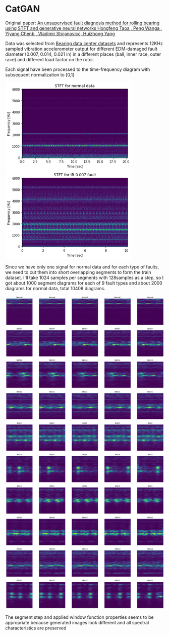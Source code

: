 # CatGAN

Original
paper: [An unsupervised fault diagnosis method for rolling bearing using STFT and generative neural networks Hongfeng Taoa , Peng Wanga , Yiyang Chenb , Vladimir Stojanovicc, Huizhong Yang](https://sci-hub.ru/https://www.sciencedirect.com/science/article/abs/pii/S0016003220302544)

Data was selected
from [Bearing data center datasets](https://engineering.case.edu/bearingdatacenter/12k-drive-end-bearing-fault-data) and
represents 12KHz sampled vibration accelerometer output for different EDM-damaged fault diameter (0.007, 0.014, 0.021
in) in a different places (ball, inner race, outer race) and different load factor on the rotor.

Each signal have been processed to the time-frequency diagram with subsequent normalization to [0,1]

![](doc/Normal.png?raw=true "Title")
![](doc/IR7.png?raw=true "Title")

Since we have only one signal for normal data and for each type of faults, we need to cut them into short
overlapping segments to form the train dataset. I'll take 1024 samples per segments with 128samples as a step, so I got
about 1000 segment diagrams for each of 9 fault types and about 2000 diagrams for normal data, total 10408 diagrams.

![](doc/training_set_example.png?raw=true "Title")

The segment step and applied window function properties seems to be appropriate because generated images look different and all spectral characteristics are preserved
